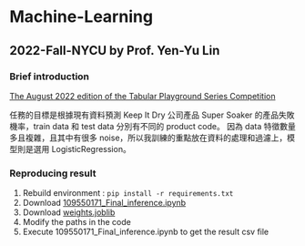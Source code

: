 # Machine-Learning
## 2022-Fall-NYCU by Prof. Yen-Yu Lin

### Brief introduction
[The August 2022 edition of the Tabular Playground Series Competition](https://www.kaggle.com/competitions/tabular-playground-series-aug-2022/overview)

任務的目標是根據現有資料預測 Keep It Dry 公司產品 Super Soaker 的產品失敗機率，train data 和 test data 分別有不同的 product code。
因為 data 特徵數量多且複雜，且其中有很多 noise，所以我訓練的重點放在資料的處理和過濾上，模型則是選用 LogisticRegression。

### Reproducing result
1. Rebuild environment : `pip install -r requirements.txt`
2. Download [109550171_Final_inference.ipynb](https://github.com/moirachen1019/Machine-Learning/blob/main/Final_Project/109550171_Final_inference.ipynb)
3. Download [weights.joblib](https://reurl.cc/NGM97x)
4. Modify the paths in the code
5. Execute 109550171_Final_inference.ipynb to get the result csv file

### 

